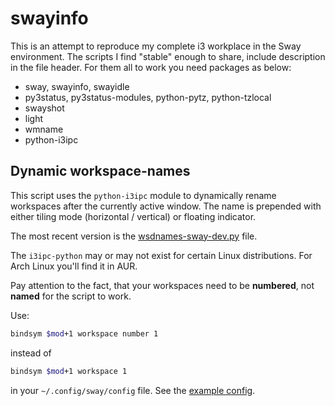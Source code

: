 # swayinfo
This is an attempt to reproduce my complete i3 workplace in the Sway environment. The scripts I find "stable" enough
to share, include description in the file header. For them all to work you need packages as below:

- sway, swayinfo, swayidle
- py3status, py3status-modules, python-pytz, python-tzlocal
- swayshot
- light
- wmname
- python-i3ipc

## Dynamic workspace-names

This script uses the `python-i3ipc` module to dynamically rename workspaces after the currently active window. 
The name is prepended with either tiling mode (horizontal / vertical) or floating indicator.

The most recent version is the [wsdnames-sway-dev.py](https://github.com/nwg-piotr/swayinfo/blob/master/wsdnames-sway-dev.py) file.

The `i3ipc-python` may or may not exist for certain Linux distributions. For Arch Linux you'll find it in AUR.

Pay attention to the fact, that your workspaces need to be **numbered**, not **named** for the script to work. 

Use:

```bash
bindsym $mod+1 workspace number 1
```

instead of 

```bash
bindsym $mod+1 workspace 1
```

in your `~/.config/sway/config` file. See the [example config](https://github.com/nwg-piotr/swayinfo/blob/master/config/sway/config).